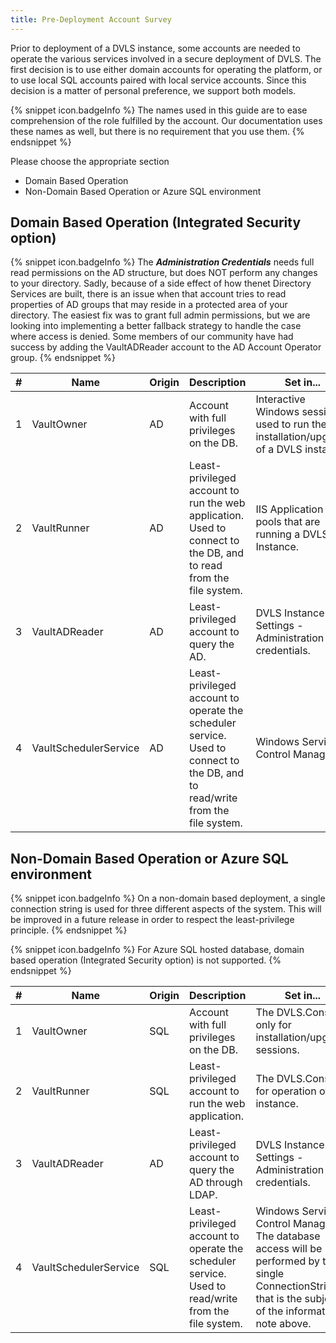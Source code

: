 ```yaml
---
title: Pre-Deployment Account Survey
---
```

Prior to deployment of a DVLS instance, some accounts are needed to operate the various services involved in a secure deployment of DVLS. The first decision is to use either domain accounts for operating the platform, or to use local SQL accounts paired with local service accounts. Since this decision is a matter of personal preference, we support both models.

{% snippet icon.badgeInfo %}
The names used in this guide are to ease comprehension of the role fulfilled by the account. Our documentation uses these names as well, but there is no requirement that you use them.
{% endsnippet %}

Please choose the appropriate section

- Domain Based Operation
- Non-Domain Based Operation or Azure SQL environment

## Domain Based Operation (Integrated Security option) 

{% snippet icon.badgeInfo %}
The ***Administration Credentials*** needs full read permissions on the AD structure, but does NOT perform any changes to your directory. Sadly, because of a side effect of how thenet Directory Services are built, there is an issue when that account tries to read properties of AD groups that may reside in a protected area of your directory. The easiest fix was to grant full admin permissions, but we are looking into implementing a better fallback strategy to handle the case where access is denied. Some members of our community have had success by adding the VaultADReader account to the AD Account Operator group.
{% endsnippet %}

| # | Name                  | Origin | Description                               | Set in... |
| - | --------------------- | ------ | ----------------------------------------- | --------- |
| 1 | VaultOwner            | AD     | Account with full privileges on the DB.   | Interactive Windows session used to run the installation/upgrade of a DVLS instance. |
| 2 | VaultRunner           | AD     | Least-privileged account to run the web application. Used to connect to the DB, and to read from the file system. | IIS Application pools that are running a DVLS Instance. |
| 3 | VaultADReader         | AD     | Least-privileged account to query the AD. | DVLS Instance Settings - Administration credentials. |
| 4 | VaultSchedulerService | AD     | Least-privileged account to operate the scheduler service. Used to connect to the DB, and to read/write from the file system. | Windows Service Control Manager. |

## Non-Domain Based Operation or Azure SQL environment

{% snippet icon.badgeInfo %}
On a non-domain based deployment, a single connection string is used for three different aspects of the system. This will be improved in a future release in order to respect the least-privilege principle.
{% endsnippet %}

{% snippet icon.badgeInfo %}
For Azure SQL hosted database, domain based operation (Integrated Security option) is not supported.
{% endsnippet %}

| # | Name                  | Origin | Description                                            | Set in... |
| - | --------------------- | ------ | ------------------------------------------------------ | --------- |
| 1 | VaultOwner            | SQL    | Account with full privileges on the DB.                | The DVLS.Console only for installation/upgrade sessions. |
| 2 | VaultRunner           | SQL    | Least-privileged account to run the web application.   | The DVLS.Console for operation of the instance. |
| 3 | VaultADReader         | AD     | Least-privileged account to query the AD through LDAP. | DVLS Instance Settings - Administration credentials. |
| 4 | VaultSchedulerService | SQL    | Least-privileged account to operate the scheduler service. Used to read/write from the file system. | Windows Service Control Manager. The database access will be performed by the single ConnectionString that is the subject of the informational note above. |
